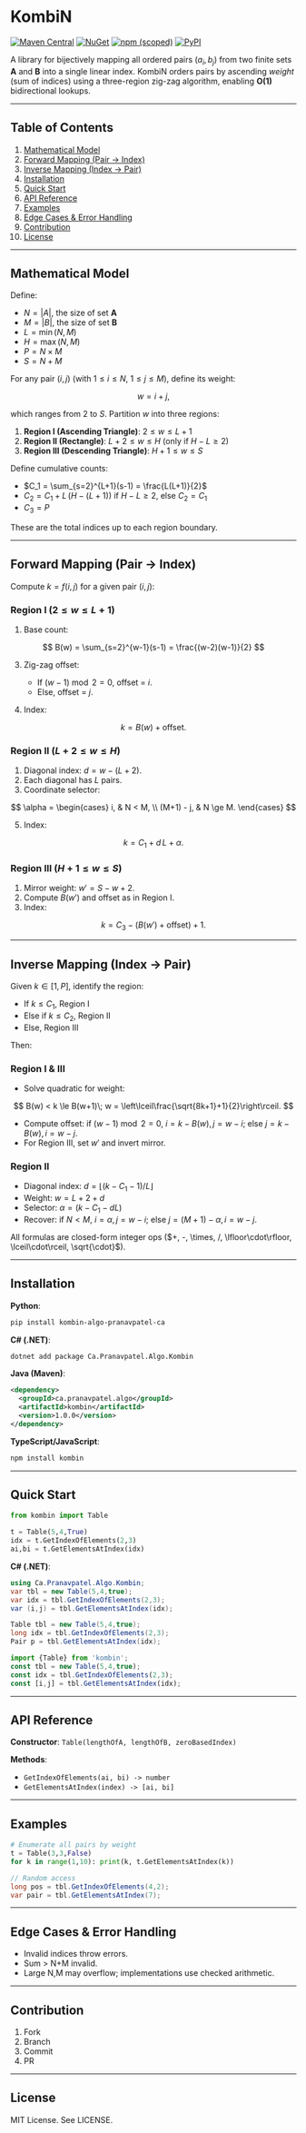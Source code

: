 # KombiN

[![Maven Central](https://img.shields.io/maven-central/v/ninja.pranav.algorithms/kombin.svg?label=Maven%20Central)](https://central.sonatype.com/artifact/ca.pranavpatel.algo/kombin)
[![NuGet](https://img.shields.io/nuget/v/Ca.Pranavpatel.Algo.Kombin?label=NuGet)](https://www.nuget.org/packages/Ca.Pranavpatel.Algo.Kombin)
[![npm (scoped)](https://img.shields.io/npm/v/@pranavpatel.ca/algo-kombin)](https://www.npmjs.com/package/@pranavpatel.ca/algo-kombin)
[![PyPI](https://img.shields.io/pypi/v/kombin-algo-pranavpatel-ca)](https://pypi.org/project/kombin-algo-pranavpatel-ca/)

A library for bijectively mapping all ordered pairs $(a_i, b_j)$ from two finite sets **A** and **B** into a single linear index. KombiN orders pairs by ascending *weight* (sum of indices) using a three-region zig-zag algorithm, enabling **O(1)** bidirectional lookups.

---

## Table of Contents

1. [Mathematical Model](#mathematical-model)
2. [Forward Mapping (Pair → Index)](#forward-mapping-pair-→-index)
3. [Inverse Mapping (Index → Pair)](#inverse-mapping-index-→-pair)
4. [Installation](#installation)
5. [Quick Start](#quick-start)
6. [API Reference](#api-reference)
7. [Examples](#examples)
8. [Edge Cases & Error Handling](#edge-cases--error-handling)
9. [Contribution](#contribution)
10. [License](#license)

---

## Mathematical Model

Define:

* $N = |A|$, the size of set **A**
* $M = |B|$, the size of set **B**
* $L = \min(N, M)$
* $H = \max(N, M)$
* $P = N \times M$
* $S = N + M$

For any pair $(i, j)$ (with $1 \le i \le N$, $1 \le j \le M$), define its weight:

$$
  w = i + j,
$$

which ranges from $2$ to $S$. Partition $w$ into three regions:

1. **Region I (Ascending Triangle)**: $2 \le w \le L+1$
2. **Region II (Rectangle)**: $L+2 \le w \le H$ (only if $H-L\ge2$)
3. **Region III (Descending Triangle)**: $H+1 \le w \le S$

Define cumulative counts:

* $C_1 = \sum_{s=2}^{L+1}(s-1) = \frac{L(L+1)}{2}$
* $C_2 = C_1 + L\,(H-(L+1))$ if $H-L\ge2$, else $C_2=C_1$
* $C_3 = P$

These are the total indices up to each region boundary.

---

## Forward Mapping (Pair → Index)

Compute $k = f(i,j)$ for a given pair $(i,j)$:

### Region I ($2 \le w \le L+1$)

1. Base count:

$$
B(w) = \sum_{s=2}^{w-1}(s-1) = \frac{(w-2)(w-1)}{2}
$$

3. Zig-zag offset:

   * If $(w-1)\bmod2=0$, offset = $i$.
   * Else, offset = $j$.
4. Index:

$$
 k = B(w) + \text{offset}.
$$

### Region II ($L+2 \le w \le H$)

1. Diagonal index: $d = w - (L+2)$.
2. Each diagonal has $L$ pairs.
3. Coordinate selector:

$$
\alpha =
\begin{cases}
  i,          & N < M,    \\
  (M+1) - j,  & N \ge M.
\end{cases}
$$

5. Index:

$$
 k = C_1 + d\,L + \alpha.
$$

### Region III ($H+1 \le w \le S$)

1. Mirror weight: $w' = S - w + 2$.
2. Compute $B(w')$ and offset as in Region I.
3. Index:

$$
 k = C_3 - (B(w') + \text{offset}) + 1.
$$

---

## Inverse Mapping (Index → Pair)

Given $k\in[1,P]$, identify the region:

* If $k\le C_1$, Region I
* Else if $k\le C_2$, Region II
* Else, Region III

Then:

### Region I & III

* Solve quadratic for weight:

$$
  B(w) < k \le B(w+1)\;
  w = \left\lceil\frac{\sqrt{8k+1}+1}{2}\right\rceil.
$$

* Compute offset: if $(w-1)\bmod2=0$, $i = k-B(w), j=w-i$; else $j=k-B(w), i=w-j$.
* For Region III, set $w'$ and invert mirror.

### Region II

* Diagonal index: $d = \lfloor(k-C_1-1)/L\rfloor$
* Weight: $w = L+2 + d$
* Selector: $\alpha = (k-C_1-dL)$
* Recover: if $N<M$, $i=\alpha, j=w-i$; else $j=(M+1)-\alpha, i=w-j$.

All formulas are closed-form integer ops ($+, -, \times, /, \lfloor\cdot\rfloor, \lceil\cdot\rceil, \sqrt{\cdot}$).

---

## Installation

**Python**:

```bash
pip install kombin-algo-pranavpatel-ca
```

**C# (.NET)**:

```sh
dotnet add package Ca.Pranavpatel.Algo.Kombin
```

**Java (Maven)**:

```xml
<dependency>
  <groupId>ca.pranavpatel.algo</groupId>
  <artifactId>kombin</artifactId>
  <version>1.0.0</version>
</dependency>
```

**TypeScript/JavaScript**:

```bash
npm install kombin
```

---

## Quick Start

```python
from kombin import Table

t = Table(5,4,True)
idx = t.GetIndexOfElements(2,3)
ai,bi = t.GetElementsAtIndex(idx)
```

**C# (.NET)**:

```csharp
using Ca.Pranavpatel.Algo.Kombin;
var tbl = new Table(5,4,true);
var idx = tbl.GetIndexOfElements(2,3);
var (i,j) = tbl.GetElementsAtIndex(idx);
```

```java
Table tbl = new Table(5,4,true);
long idx = tbl.GetIndexOfElements(2,3);
Pair p = tbl.GetElementsAtIndex(idx);
```

```ts
import {Table} from 'kombin';
const tbl = new Table(5,4,true);
const idx = tbl.GetIndexOfElements(2,3);
const [i,j] = tbl.GetElementsAtIndex(idx);
```

---

## API Reference

**Constructor**: `Table(lengthOfA, lengthOfB, zeroBasedIndex)`

**Methods**:

* `GetIndexOfElements(ai, bi) -> number`
* `GetElementsAtIndex(index) -> [ai, bi]`

---

## Examples

```python
# Enumerate all pairs by weight
t = Table(3,3,False)
for k in range(1,10): print(k, t.GetElementsAtIndex(k))
```

```csharp
// Random access
long pos = tbl.GetIndexOfElements(4,2);
var pair = tbl.GetElementsAtIndex(7);
```

---

## Edge Cases & Error Handling

* Invalid indices throw errors.
* Sum > N+M invalid.
* Large N,M may overflow; implementations use checked arithmetic.

---

## Contribution

1. Fork
2. Branch
3. Commit
4. PR

---

## License

MIT License. See LICENSE.
